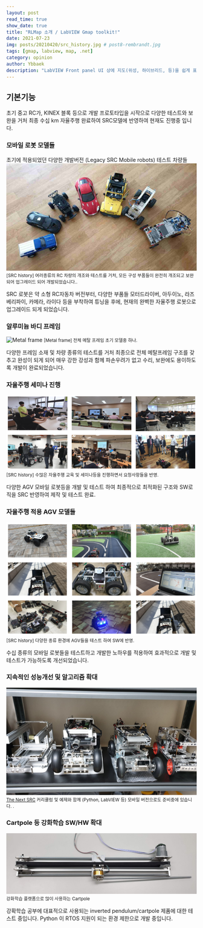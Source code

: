 ```yaml
---
layout: post
read_time: true
show_date: true
title: "RLMap 소개 / LabVIEW Gmap toolkit!"
date: 2021-07-23
img: posts/20210420/src_history.jpg # post8-rembrandt.jpg
tags: [gmap, labview, map, .net]
category: opinion
author: Ybbaek
description: "LabVIEW Front panel UI 상에 지도(위성, 하이브리드, 등)을 쉽게 표시하고 경로 설정등을 할 수 있는 vi"
---
```

## 기본기능
초기 중고 RC가, KINEX 블록 등으로 개발 프로토타입을 시작으로 다양한 테스트와 보완을 거처 최종 수십 km 자율주행 완료하여 SRC모델에 반영하여 현재도 진행중 입니다.

### 모바일 로봇 모델들
초기에 적용되었던 다양한 개발버전 (Legacy SRC Mobile robots) 테스트 차량들
![SRC history](./assets/img/posts/20210420/src_history.jpg)
<small>[SRC history] 여러종류의 RC 차량의 개조와 테스트를 거처, 모든 구성 부품들이 완전히 개조되고 보완되어 업그레이드 되어 개발되었습니다..</small>

SRC 로봇은 약 소형 RC자동차 버전부터, 다양한 부품들 모터드라이버, 아두이노, 라즈베리파이, 카메라, 라이다 등을 부착하여 튜닝을 후에, 현재의 완벽한 자율주행 로봇으로 업그레이드 되게 되었습니다.

### 알루미늄 바디 프레임
![Metal frame](./assets/img/posts/20210420/metal_frame.jpg)
<small>[Metal frame] 전체 메탈 프레임 초기 모델중 하나.</small>

다양한 프레임 소재 및 차량 종류의 테스트를 거처 최종으로 전체 메탈프레임 구조를 갖추고 완성이 되게 되어 매우 강한 강성과 함께 파손우려가 없고 수리, 보완에도 용이하도록 개발이 완료되었습니다.

### 자율주행 세미나 진행
![SRC history](./assets/img/posts/20210420/seminars.png)
<small>[SRC history] 수많은 자율주행 교육 및 세미나등을 진행하면서 요청사항들을 반영.</small>

다양한 AGV 모바일 로봇등을 개발 및 테스트 하여 최종적으로 최적화된 구조와 SW로직을 SRC 반영하여 제작 및 테스트 완료.

### 자율주행 적용 AGV 모델들
![SRC history](./assets/img/posts/20210420/agv_test.png)
<small>[SRC history] 다양한 종류 환경에 AGV들을 테스트 하여 SW에 반영.</small>

수십 종류의 모바일 로봇들을 테스트하고 개발한 노하우를 적용하여 효과적으로 개발 및 테스트가 가능하도록 개선되었습니다.

### 지속적인 성능개선 및 알고리즘 확대
![The Next SRC](./assets/img/posts/20210420/src_models.jpg)
<small>[The Next SRC](https://github.com/yunbum/SRC) 커리큘럼 및 예제와 함께 (Python, LabVIEW 등) 모바일 버전으로도 준비중에 있습니다. .</small>

### Cartpole 등 강화학습 SW/HW 확대
![cartpole](./assets/img/posts/20210420/cartpole.jpg)
<small>강화학습 플랫폼으로 많이 사용하는 Cartpole</small>

강확학습 공부에 대표적으로 사용되는 inverted pendulum/cartpole 제품에 대한 테스트 중입니다. Python 이 RTOS 지원이 되는 환경 제한으로 개발 중입니다.